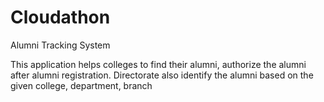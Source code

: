 # Cloudathon
Alumni Tracking System


This application helps colleges to find their alumni, authorize the alumni after alumni registration. Directorate also identify the alumni based on the given college, department, branch
